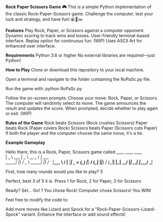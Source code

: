 **Rock Paper Scissors Game 🎮**
This is a simple Python implementation of the classic Rock-Paper-Scissors game. Challenge the computer, test your luck and strategy, and have fun! 🪨📄✂️

**Features**
Play Rock, Paper, or Scissors against a computer opponent.
Dynamic scoring to track wins and losses.
User-friendly terminal-based interface.
Replay option for continuous fun. (WIP)
Uses ASCII Art for enhanced user interface.

**Requirements**
Python 3.6 or higher
No external libraries are required—just Python!

**How to Play**
Clone or download this repository to your local machine.

Open a terminal and navigate to the folder containing the RoPaSc.py file.

Run the game with:
python RoPaSc.py

Follow the on-screen prompts:
Choose your move: Rock, Paper, or Scissors.
The computer will randomly select its move.
The game announces the result and updates the score.
When prompted, decide whether to play again or exit. (WIP)

**Rules of the Game**
Rock beats Scissors (Rock crushes Scissors)
Paper beats Rock (Paper covers Rock)
Scissors beats Paper (Scissors cuts Paper)
If both the player and the computer choose the same move, it's a tie.


**Example Gameplay**

Hello there, this is a Rock, Paper, Scissors game called
       ____             ____            ____            
      |  _ \ ___       |  _ \ __ _     / ___|  ___      
 _____| |_) / _ \ _____| |_) / _` |____\___ \ / __|____ 
|_____|  _ < (_) |_____|  __/ (_| |_____|__) | (_|_____|
      |_| \_\___/      |_|   \__,_|    |____/ \___|     


First, how many rounds would you like to play? 5

Perfect, best 3 of 5 it is.
Press 1 for Rock, 2 for Paper, 3 for Scissors

Ready? Set... Go!
1
You chose Rock!
Computer chose Scissors!
You WIN!


Feel free to modify the code to:

Add more moves like Lizard and Spock for a "Rock-Paper-Scissors-Lizard-Spock" variant.
Enhance the interface or add sound effects!
